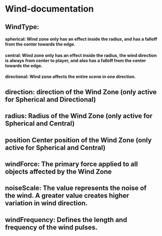 # Wind-documentation

## WindType:
#### spherical: Wind zone only has an effect inside the radius, and has a falloff from the center towards the edge.
#### central: Wind zone only has an effect inside the radius, the wind direction is always from center to player, and also has a falloff from the center towards the edge.
#### directional: Wind zone affects the entire scene in one direction.
## direction: direction of the Wind Zone (only active for Spherical and Directional)
## radius: Radius of the Wind Zone (only active for Spherical and Central)
## position Center position of the Wind Zone (only active for Spherical and Central)
## windForce: The primary force applied to all objects affected by the Wind Zone
## noiseScale: The value represents the noise of the wind. A greater value creates higher variation in wind direction.
## windFrequency: Defines the length and frequency of the wind pulses.
